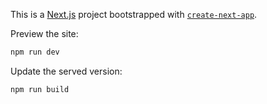 This is a [Next.js](https://nextjs.org) project bootstrapped with [`create-next-app`](https://nextjs.org/docs/app/api-reference/cli/create-next-app).

Preview the site:

```sh
npm run dev
```

Update the served version:

```sh
npm run build
```
